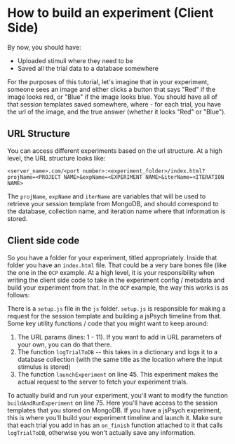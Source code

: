 # How to build an experiment (Client Side)

By now, you should have:

- Uploaded stimuli where they need to be
- Saved all the trial data to a database somewhere

For the purposes of this tutorial, let's imagine that in your experiment, someone sees an image and either clicks a button that says "Red" if the image looks red, or "Blue" if the image looks blue. You should have all of that session templates saved somewhere, where - for each trial, you have the url of the image, and the true answer (whether it looks "Red" or "Blue").

## URL Structure

You can access different experiments based on the url structure. At a high level, the URL structure looks like:

```
<server_name>.com/<port number>:<experiment_folder>/index.html?projName=<PROJECT NAME>&expName=<EXPERIMENT NAME>&iterName=<ITERATION NAME>
```

The `projName`, `expName` and `iterName` are variables that will be used to retrieve your session template from MongoDB, and should correspond to the
database, collection name, and iteration name where that information is stored.

## Client side code

So you have a folder for your experiment, titled appropriately. Inside that folder you have an `index.html` file. That could be a very bare bones file (like the one in the `OCP` example. At a high level, it is your responsibility when writing the client side code to take in the experiment config / metadata and build your experiment from that. In the `OCP` example, the way this works is as follows:

There is a `setup.js` file in the `js` folder. `setup.js` is responsible for making a request for the session template and building a jsPsych timeline from that. Some key utility functions / code that you might want to keep around:

1. The URL params (lines: 1 - 11). If you want to add in URL parameters of your own, you can do that there.
2. The function `logTrialToDB` -- this takes in a dictionary and logs it to a database collection (with the same title as the location where the input stimulus is stored)
3. The function `launchExperiment` on line 45. This experiment makes the actual request to the server to fetch your experiment trials.

To actually build and run your experiment, you'll want to modify the function `buildAndRunExperiment` on line 75. Here you'll have access to the
session templates that you stored on MongoDB. If you have a jsPsych experiment, this is where you'll build your experiment timeline and launch it.
Make sure that each trial you add in has an `on_finish` function attached to it that calls `logTrialToDB`, otherwise you won't actually save any information.
